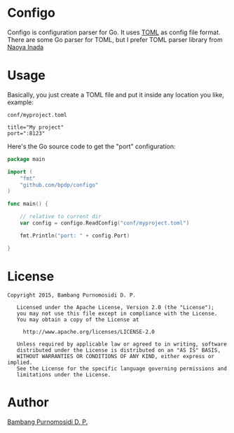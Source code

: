 # Configo

Configo is configuration parser for Go. It uses [TOML](https://github.com/toml-lang/toml) as config file format. There are some Go parser for TOML, but I prefer TOML parser library from [Naoya Inada](https://github.com/naoina/toml)
 
# Usage

Basically, you just create a TOML file and put it inside any location you like, example:

`conf/myproject.toml`

~~~
title="My project"
port=":8123"
~~~

Here's the Go source code to get the "port" configuration:

~~~go
package main

import (
	"fmt"
	"github.com/bpdp/configo"
)

func main() {

	// relative to current dir
	var config = configo.ReadConfig("conf/myproject.toml")

	fmt.Println("port: " + config.Port)

}
~~~

# License

~~~
Copyright 2015, Bambang Purnomosidi D. P.

   Licensed under the Apache License, Version 2.0 (the "License");
   you may not use this file except in compliance with the License.
   You may obtain a copy of the License at

     http://www.apache.org/licenses/LICENSE-2.0

   Unless required by applicable law or agreed to in writing, software
   distributed under the License is distributed on an "AS IS" BASIS,
   WITHOUT WARRANTIES OR CONDITIONS OF ANY KIND, either express or implied.
   See the License for the specific language governing permissions and
   limitations under the License.
~~~

# Author

[Bambang Purnomosidi D. P.](http://bpdp.name)